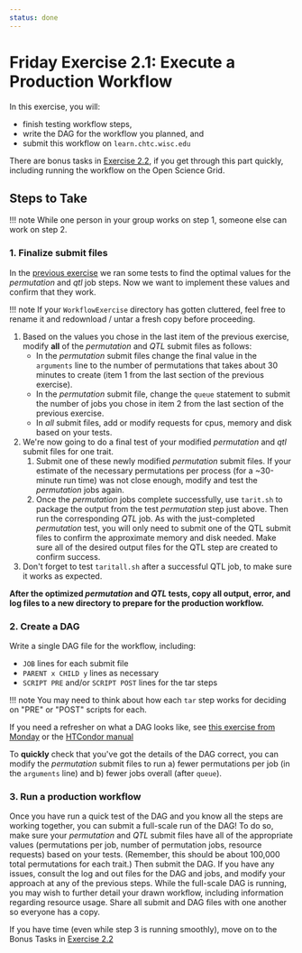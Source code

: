```yaml
---
status: done
---
```


<style type="text/css"> pre em { font-style: normal; background-color: yellow; } pre strong { font-style: normal; font-weight: bold; color: \#008; } </style>

Friday Exercise 2.1: Execute a Production Workflow
==================================================

In this exercise, you will:

-   finish testing workflow steps,
-   write the DAG for the workflow you planned, and
-   submit this workflow on `learn.chtc.wisc.edu`

There are bonus tasks in [Exercise 2.2](/materials/day5/part2-ex2-workflow-tuning), if you get through this part quickly, including running the workflow on the Open Science Grid.

Steps to Take
-------------

!!! note 
	While one person in your group works on step 1, someone else can work on step 2.

### 1. Finalize submit files

In the [previous exercise](/materials/day5/part1-ex2-plan-workflow) we ran some tests to find the optimal values for the *permutation* and *qtl* job steps.  Now we want to implement these values and confirm that they work. 

!!! note
	If your `WorkflowExercise` directory has gotten cluttered, feel free to rename it and redownload / untar a fresh copy before proceeding.  

1. Based on the values you chose in the last item of the previous exercise, modify **all** of the *permutation* and *QTL* submit files as follows: 
	- In the *permutation* submit files change the final value in the `arguments` line to the number of permutations that takes about 30 minutes to create (item 1 from the last section of the previous exercise).  
	- In the *permutation* submit file, change the `queue` statement to submit the number of jobs you chose in item 2 from the last section of the previous exercise.  
    - In *all* submit files, add or modify requests for cpus, memory and disk based on your tests.  
1. We're now going to do a final test of your modified *permutation* and *qtl* submit files for one trait.  
	1.  Submit one of these newly modified *permutation* submit files.  If your estimate of the necessary permutations per process (for a ~30-minute run time) was not close enough, modify and test the *permutation* jobs again.
	1.  Once the *permutation* jobs complete successfully, use `tarit.sh` to package the output from the test *permutation* step just above. Then run the corresponding *QTL* job. As with the just-completed *permutation* test, you will only need to submit one of the QTL submit files to confirm the approximate memory and disk needed. Make sure all of the desired output files for the QTL step are created to confirm success.
1.  Don't forget to test `taritall.sh` after a successful QTL job, to make sure it works as expected.

**After the optimized *permutation* and *QTL* tests, copy all output, error, and log files to a new directory to prepare for the production workflow.**

### 2. Create a DAG

Write a single DAG file for the workflow, including:

-   `JOB` lines for each submit file
-   `PARENT x CHILD y` lines as necessary
-   `SCRIPT PRE` and/or `SCRIPT POST` lines for the tar steps

!!! note
    You may need to think about how each `tar` step works for deciding on "PRE" or "POST" scripts for each.

If you need a refresher on what a DAG looks like, see [this exercise from Monday](/materials/day1/part4-ex3-complex-dag.md) or the [HTCondor manual](http://research.cs.wisc.edu/htcondor/manual/current/2_10DAGMan_Applications.html)

To **quickly** check that you've got the details of the DAG correct, you can modify the *permutation* submit files to run a) fewer permutations per job (in the `arguments` line) and b) fewer jobs overall (after `queue`).  

### 3. Run a production workflow

Once you have run a quick test of the DAG and you know all the steps are working together, you can submit a full-scale run of the DAG! To do so, make sure your *permutation* and *QTL* submit files have all of the appropriate values (permutations per job, number of permutation jobs, resource requests) based on your tests.  (Remember, this should be about 100,000 total permutations for each trait.)  Then submit the DAG. If you have any issues, consult the log and out files for the DAG and jobs, and modify your approach at any of the previous steps. While the full-scale DAG is running, you may wish to further detail your drawn workflow, including information regarding resource usage. Share all submit and DAG files with one another so everyone has a copy.

If you have time (even while step 3 is running smoothly), move on to the Bonus Tasks in [Exercise 2.2](/materials/day5/part2-ex2-workflow-tuning)

